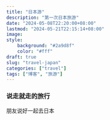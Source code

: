 ```yaml
---
title: "日本游"
description: "第一次日本旅游"
date: "2024-05-08T22:20:00+08:00"
lastmod: "2024-05-21T22:15:14+08:00"
image: 
style:
    background: "#2a9d8f"
    color: "#fff"
draft: true
slug: "travel-japan"
categories: ["travel"]
tags: ["博客", "旅游"]
---
```


### 说走就走的旅行
朋友说好一起去日本